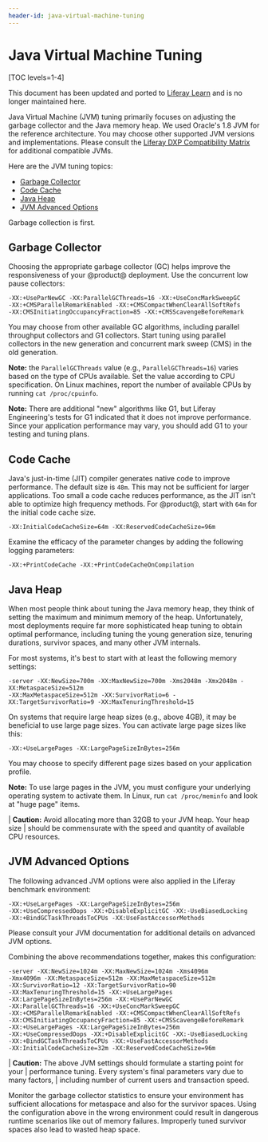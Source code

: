 ```yaml
---
header-id: java-virtual-machine-tuning
---
```


# Java Virtual Machine Tuning

[TOC levels=1-4]

<aside class="alert alert-info">
  <span class="wysiwyg-color-blue120">This document has been updated and ported to <a href="https://learn.liferay.com/dxp/latest/en/installation-and-upgrades/setting-up-liferay/tuning-your-jvm.html">Liferay Learn</a> and is no longer maintained here.</span>
</aside>

Java Virtual Machine (JVM) tuning primarily focuses on adjusting the garbage
collector and the Java memory heap. We used Oracle's 1.8 JVM for the reference
architecture. You may choose other supported JVM versions and implementations.
Please consult the 
[Liferay DXP Compatibility Matrix](https://web.liferay.com/group/customer/dxp/support/compatibility-matrix)
for additional compatible JVMs.

Here are the JVM tuning topics:

- [Garbage Collector](#garbage-collector)
- [Code Cache](#code-cache)
- [Java Heap](#java-heap)
- [JVM Advanced Options](#jvm-advanced-options)

Garbage collection is first. 

## Garbage Collector

Choosing the appropriate garbage collector (GC) helps improve the responsiveness
of your @product@ deployment. Use the concurrent low pause collectors:

    -XX:+UseParNewGC -XX:ParallelGCThreads=16 -XX:+UseConcMarkSweepGC
    -XX:+CMSParallelRemarkEnabled -XX:+CMSCompactWhenClearAllSoftRefs
    -XX:CMSInitiatingOccupancyFraction=85 -XX:+CMSScavengeBeforeRemark
 
You may choose from other available GC algorithms, including parallel throughput
collectors and G1 collectors. Start tuning using parallel collectors in the new
generation and concurrent mark sweep (CMS) in the old generation.

**Note:** the `ParallelGCThreads` value (e.g., `ParallelGCThreads=16`) varies 
based on the type of CPUs available. Set the value according to CPU
specification. On Linux machines, report the number of available CPUs by running
`cat /proc/cpuinfo`.

**Note:** There are additional "new" algorithms like G1, but Liferay
Engineering's tests for G1 indicated that it does not improve performance. Since
your application performance may vary, you should add G1 to your testing and
tuning plans. 

## Code Cache

Java's just-in-time (JIT) compiler generates native code to improve performance.
The default size is `48m`. This may not be sufficient for larger applications.
Too small a code cache reduces performance, as the JIT isn't able to optimize
high frequency methods. For @product@,  start with `64m` for the initial code
cache size.

    -XX:InitialCodeCacheSize=64m -XX:ReservedCodeCacheSize=96m
 
Examine the efficacy of the parameter changes by adding the following logging
parameters:

    -XX:+PrintCodeCache -XX:+PrintCodeCacheOnCompilation

## Java Heap

When most people think about tuning the Java memory heap, they think of setting
the maximum and minimum memory of the heap. Unfortunately, most deployments
require far more sophisticated heap tuning to obtain optimal performance,
including tuning the young generation size, tenuring durations, survivor spaces,
and many other JVM internals.

For most systems, it's best to start with at least the following memory
settings:

    -server -XX:NewSize=700m -XX:MaxNewSize=700m -Xms2048m -Xmx2048m -XX:MetaspaceSize=512m
    -XX:MaxMetaspaceSize=512m -XX:SurvivorRatio=6 -XX:TargetSurvivorRatio=9 -XX:MaxTenuringThreshold=15

On systems that require large heap sizes (e.g., above 4GB), it may be beneficial
to use large page sizes. You can activate large page sizes like this:

    -XX:+UseLargePages -XX:LargePageSizeInBytes=256m
 
You may choose to specify different page sizes based on your application
profile.

**Note:** To use large pages in the JVM, you must configure your underlying
operating system to activate them. In Linux, run `cat /proc/meminfo` and look at
"huge page" items. 

| **Caution:** Avoid allocating more than 32GB to your JVM heap. Your heap size
| should be commensurate with the speed and quantity of available CPU resources.

## JVM Advanced Options

The following advanced JVM options were also applied in the Liferay benchmark
environment:

    -XX:+UseLargePages -XX:LargePageSizeInBytes=256m 
    -XX:+UseCompressedOops -XX:+DisableExplicitGC -XX:-UseBiasedLocking 
    -XX:+BindGCTaskThreadsToCPUs -XX:UseFastAccessorMethods

Please consult your JVM documentation for additional details on advanced JVM
options.

Combining the above recommendations together, makes this configuration:

    -server -XX:NewSize=1024m -XX:MaxNewSize=1024m -Xms4096m
    -Xmx4096m -XX:MetaspaceSize=512m -XX:MaxMetaspaceSize=512m
    -XX:SurvivorRatio=12 -XX:TargetSurvivorRatio=90
    -XX:MaxTenuringThreshold=15 -XX:+UseLargePages 
    -XX:LargePageSizeInBytes=256m -XX:+UseParNewGC 
    -XX:ParallelGCThreads=16 -XX:+UseConcMarkSweepGC 
    -XX:+CMSParallelRemarkEnabled -XX:+CMSCompactWhenClearAllSoftRefs
    -XX:CMSInitiatingOccupancyFraction=85 -XX:+CMSScavengeBeforeRemark 
    -XX:+UseLargePages -XX:LargePageSizeInBytes=256m
    -XX:+UseCompressedOops -XX:+DisableExplicitGC -XX:-UseBiasedLocking
    -XX:+BindGCTaskThreadsToCPUs -XX:+UseFastAccessorMethods
    -XX:InitialCodeCacheSize=32m -XX:ReservedCodeCacheSize=96m
 
| **Caution:** The above JVM settings should formulate a starting point for your
| performance tuning. Every system's final parameters vary due to many factors,
| including number of current users and transaction speed.

Monitor the garbage collector statistics to ensure your environment has
sufficient allocations for metaspace and also for the survivor spaces. Using the
configuration above in the wrong environment could result in dangerous runtime
scenarios like out of memory failures. Improperly tuned survivor spaces also
lead to wasted heap space.
